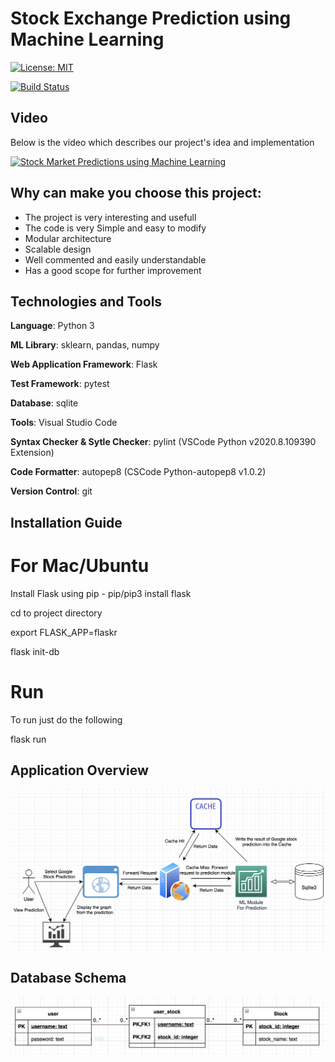 # Stock Exchange Prediction using Machine Learning

[![License: MIT](https://img.shields.io/badge/License-MIT-yellow.svg)](https://opensource.org/licenses/MIT)

[![Build Status](https://travis-ci.com/ianyehwork/CSC510_Project1.svg?branch=master)](https://travis-ci.com/ianyehwork/CSC510_Project1)

## Video

Below is the video which describes our project's idea and implementation

[![Stock Market Predictions using Machine Learning](http://i3.ytimg.com/vi/MqVWzoUAND4/hqdefault.jpg)](https://youtu.be/MqVWzoUAND4)

## Why can make you choose this project:

- The project is very interesting and usefull
- The code is very Simple and easy to modify
- Modular architecture
- Scalable design
- Well commented and easily understandable
- Has a good scope for further improvement

## Technologies and Tools
<b>Language</b>: Python 3

<b>ML Library</b>: sklearn, pandas, numpy

<b>Web Application Framework</b>: Flask

<b>Test Framework</b>: pytest

<b>Database</b>: sqlite

<b>Tools</b>: Visual Studio Code

<b>Syntax Checker & Sytle Checker</b>: pylint (VSCode Python v2020.8.109390 Extension)

<b>Code Formatter</b>: autopep8 (CSCode Python-autopep8 v1.0.2)

<b>Version Control</b>: git

## Installation Guide
# For Mac/Ubuntu  
Install Flask using pip - pip/pip3 install flask

cd to project directory

export FLASK_APP=flaskr

flask init-db

# Run  
To run just do the following

flask run

## Application Overview
<img src="/doc/ApplicationStructure.png" />

## Database Schema
<img src="/doc/Schema.png" />
